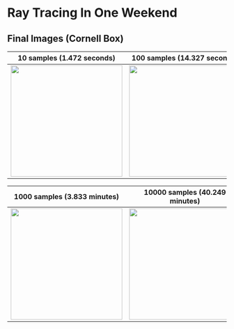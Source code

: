# Ray Tracing In One Weekend

## Final Images (Cornell Box)

| 10 samples (1.472 seconds)  | 100 samples (14.327 seconds) |
| --------- | ------------- |
| <img src="https://github.com/Guo-Haowei/RayTracingInOneWeekend/blob/master/cornell-box-10-samples.png" width="256"> | <img src="https://github.com/Guo-Haowei/RayTracingInOneWeekend/blob/master/cornell-box-100-samples.png" width="256"> |

| 1000 samples (3.833 minutes)  | 10000 samples (40.249 minutes) |
| --------- | ------------- |
| <img src="https://github.com/Guo-Haowei/RayTracingInOneWeekend/blob/master/cornell-box-1000-samples.png" width="256"> | <img src="https://github.com/Guo-Haowei/RayTracingInOneWeekend/blob/master/cornell-box-10000-samples.png" width="256"> |
